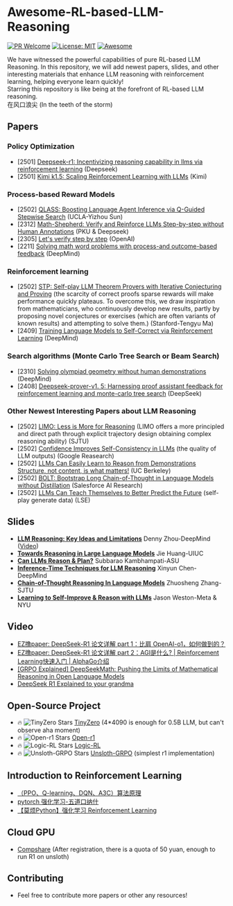 # Awesome-RL-based-LLM-Reasoning
[![PR Welcome](https://img.shields.io/badge/PRs-welcome-brightgreen)](https://github.com/bruno686/Awesome-RL-based-LLM-Reasoning/pulls)
[![License: MIT](https://img.shields.io/badge/License-MIT-yellow.svg)](LICENSE)
[![Awesome](https://awesome.re/badge.svg)](https://awesome.re)

We have witnessed the powerful capabilities of pure RL-based LLM Reasoning. In this repository, we will add  newest papers, slides, and other interesting materials that enhance LLM reasoning with reinforcement learning, helping everyone learn quickly! \
Starring this repository is like being at the forefront of RL-based LLM reasoning. \
在风口浪尖 (In the teeth of the storm) 


## Papers

### Policy Optimization
* [2501] [Deepseek-r1: Incentivizing reasoning capability in llms via reinforcement learning](https://arxiv.org/pdf/2501.12948?) (Deepseek)
* [2501] [Kimi k1.5: Scaling Reinforcement Learning with LLMs](https://arxiv.org/pdf/2501.12599?) (Kimi)

### Process-based Reward Models
* [2502] [QLASS: Boosting Language Agent Inference via Q-Guided Stepwise Search](https://arxiv.org/pdf/2502.02584) (UCLA-Yizhou Sun)
* [2312] [Math-Shepherd: Verify and Reinforce LLMs Step-by-step without Human Annotations](https://arxiv.org/abs/2312.08935) (PKU & Deepseek)
* [2305] [Let's verify step by step](https://arxiv.org/pdf/2305.20050) (OpenAI)
* [2211] [Solving math word problems with process-and outcome-based feedback](https://arxiv.org/pdf/2211.14275) (DeepMind)

### Reinforcement learning
* [2502] [STP: Self-play LLM Theorem Provers with Iterative Conjecturing and Proving](https://arxiv.org/pdf/2502.00212) (the scarcity of correct proofs sparse rewards will make performance quickly plateaus. To overcome this, we draw inspiration from mathematicians, who continuously develop new results, partly by proposing novel conjectures or exercises (which are often variants of known
results) and attempting to solve them.) (Stanford-Tengyu Ma)
* [2409] [Training Language Models to Self-Correct via Reinforcement Learning](https://arxiv.org/abs/2409.12917) (DeepMind)


### Search algorithms (Monte Carlo Tree Search or Beam Search)
* [2310] [Solving olympiad geometry without human demonstrations](https://www.nature.com/articles/s41586-023-06747-5.pdf) (DeepMind)
* [2408] [Deepseek-prover-v1. 5: Harnessing proof assistant feedback for reinforcement learning and monte-carlo tree search](https://arxiv.org/abs/2408.08152) (DeepSeek)


### Other Newest Interesting Papers about LLM Reasoning
* [2502] [LIMO: Less is More for Reasoning](https://arxiv.org/pdf/2502.03387?) (LIMO offers a more principled and direct path through explicit trajectory design obtaining complex reasoning ability) (SJTU)
* [2502] [Confidence Improves Self-Consistency in LLMs](https://arxiv.org/pdf/2502.06233) (the quality of LLM outputs) (Google Reasearch)
* [2502] [LLMs Can Easily Learn to Reason from Demonstrations
Structure, not content, is what matters!](https://arxiv.org/pdf/2502.07374) (UC Berkeley)
* [2502] [BOLT: Bootstrap Long Chain-of-Thought in Language Models without
Distillation](https://arxiv.org/pdf/2502.03860) (Salesforce AI Research)
* [2502] [LLMs Can Teach Themselves to Better Predict the Future](https://arxiv.org/pdf/2502.05253) (self-play generate data) (LSE) 

<!-- * []()
* []()
* []()
* []()  -->

### 

## Slides

* **[LLM Reasoning: Key Ideas and Limitations](https://llm-class.github.io/slides/Denny_Zhou.pdf)** Denny Zhou-DeepMind ([Video](https://www.google.com/search?q=llm+reasoning+key+ideas+and+limitations&oq=LLM+Reasoning+key+ideas&gs_lcrp=EgZjaHJvbWUqBwgAEAAYgAQyBwgAEAAYgAQyBggBEEUYOTINCAIQABiGAxiABBiKBTINCAMQABiGAxiABBiKBTINCAQQABiGAxiABBiKBTINCAUQABiGAxiABBiKBdIBCDQ5NjRqMGoxqAIAsAIA&sourceid=chrome&ie=UTF-8#fpstate=ive&vld=cid:22a2556e,vid:-SZAciVbswk,st:0))
* **[Towards Reasoning in Large Language Models](https://jeffhj.github.io/files/acl2023-slides-llm-reasoning.pdf)** Jie Huang-UIUC
* **[Can LLMs Reason & Plan?](https://icml.cc/media/icml-2024/Slides/33965.pdf)** Subbarao Kambhampati-ASU
* **[Inference-Time Techniques for LLM Reasoning](https://rdi.berkeley.edu/adv-llm-agents/slides/inference_time_techniques_lecture_sp25.pdf)** Xinyun Chen-DeepMind
* **[Chain-of-Thought Reasoning In Language Models](https://bcmi.sjtu.edu.cn/~zhangzs/slides/CoT-zhuosheng.pdf)** Zhuosheng Zhang-SJTU
* **[Learning to Self-Improve & Reason with LLMs](https://rdi.berkeley.edu/adv-llm-agents/slides/Jason-Weston-Reasoning-Alignment-Berkeley-Talk.pdf)** Jason Weston-Meta & NYU

## Video
* [EZ撸paper: DeepSeek-R1 论文详解 part 1：比肩 OpenAI-o1，如何做到的？](https://www.youtube.com/watch?v=tRuN8xYdETs&t=283s)
* [EZ撸paper: DeepSeek-R1 论文详解 part 2：AGI是什么? | Reinforcement Learning快速入门 | AlphaGo介绍](https://www.youtube.com/watch?v=_dLlfAPuilM)
* [[GRPO Explained] DeepSeekMath: Pushing the Limits of Mathematical Reasoning in Open Language Models](https://www.youtube.com/watch?v=bAWV_yrqx4w)
* [DeepSeek R1 Explained to your grandma](https://www.youtube.com/watch?v=kv8frWeKoeo&t=226s)


## Open-Source Project
* 🔥 ![TinyZero Stars](https://img.shields.io/github/stars/Jiayi-Pan/TinyZero) [TinyZero](https://github.com/Jiayi-Pan/TinyZero) (4*4090 is enough for 0.5B LLM, but can't observe aha moment)
* 🔥 ![Open-r1 Stars](https://img.shields.io/github/stars/huggingface/open-r1) [Open-r1](https://github.com/huggingface/open-r1)
* 🔥 ![Logic-RL Stars](https://img.shields.io/github/stars/Unakar/Logic-RL) [Logic-RL](https://github.com/Unakar/Logic-RL)
* 🔥 ![Unsloth-GRPO Stars](https://img.shields.io/github/stars/unslothai/unsloth) [Unsloth-GRPO](https://colab.research.google.com/drive/11t4njE3c4Lxl-07OD8lJSMKkfyJml3Tn?usp=sharing) (simplest r1 implementation)


## Introduction to Reinforcement Learning
* [（PPO、Q-learning、DQN、A3C）算法原理](https://www.bilibili.com/video/BV1Za4y1d7YJ?spm_id_from=333.788.player.switch&vd_source=228d782c60d8b392d7077abd8d7a1fee&p=3)
* [pytorch 强化学习-五道口纳什](https://www.bilibili.com/video/BV1tP411M7dT?spm_id_from=333.788.videopod.sections&vd_source=228d782c60d8b392d7077abd8d7a1fee)
* [【莫烦Python】强化学习 Reinforcement Learning](https://www.bilibili.com/video/BV13W411Y75P/?spm_id_from=333.788.top_right_bar_window_custom_collection.content.click&vd_source=228d782c60d8b392d7077abd8d7a1fee)


## Cloud GPU
* [Compshare](https://passport.compshare.cn/register?referral_code=Cb96G1f6v4pCdYvO9jqDYd) (After registration, there is a quota of 50 yuan, enough to run R1 on unsloth)


## Contributing

* Feel free to contribute more papers or other any resources!
